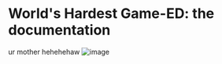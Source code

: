 # World's Hardest Game-ED: the documentation
ur mother hehehehaw
![image](https://user-images.githubusercontent.com/63608754/147980653-17256dbe-5d90-426c-920b-104c172d8ce5.png)
